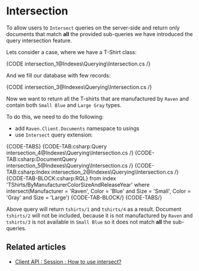 ﻿# Intersection

To allow users to `Intersect` queries on the server-side and return only documents that match **all** the provided sub-queries we have introduced the query intersection feature.

Lets consider a case, where we have a T-Shirt class:

{CODE intersection_1@Indexes\Querying\Intersection.cs /}

And we fill our database with few records:

{CODE intersection_3@Indexes\Querying\Intersection.cs /}

Now we want to return all the T-shirts that are manufactured by `Raven` and contain both `Small Blue` and `Large Gray` types.

To do this, we need to do the following:

- add `Raven.Client.Documents` namespace to usings
- use `Intersect` query extension:

{CODE-TABS}
{CODE-TAB:csharp:Query intersection_4@Indexes\Querying\Intersection.cs /}
{CODE-TAB:csharp:DocumentQuery intersection_5@Indexes\Querying\Intersection.cs /}
{CODE-TAB:csharp:Index intersection_2@Indexes\Querying\Intersection.cs /}
{CODE-TAB-BLOCK:csharp:RQL}
from index 'TShirts/ByManufacturerColorSizeAndReleaseYear' 
where intersect(Manufacturer = 'Raven', Color = 'Blue' and Size = 'Small', Color = 'Gray' and Size = 'Large') 
{CODE-TAB-BLOCK/}
{CODE-TABS/}

Above query will return `tshirts/1` and `tshirts/4` as a result. Document `tshirts/2` will not be included, because it is not manufactured by `Raven` and `tshirts/3` is not available in `Small Blue` so it does not match **all** the sub-queries.

## Related articles

- [Client API : Session : How to use intersect?](../../client-api/session/querying/how-to-use-intersect)
